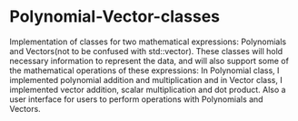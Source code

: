 # Polynomial-Vector-classes
Implementation of classes for two mathematical expressions: Polynomials and Vectors(not to be confused with std::vector). These classes will hold necessary information to represent the data, and will also support some of the mathematical
operations of these expressions: In Polynomial class, I implemented polynomial addition and multiplication and in Vector class, I implemented vector addition, scalar multiplication and dot product. Also a user interface for users to perform
operations with Polynomials and Vectors.
